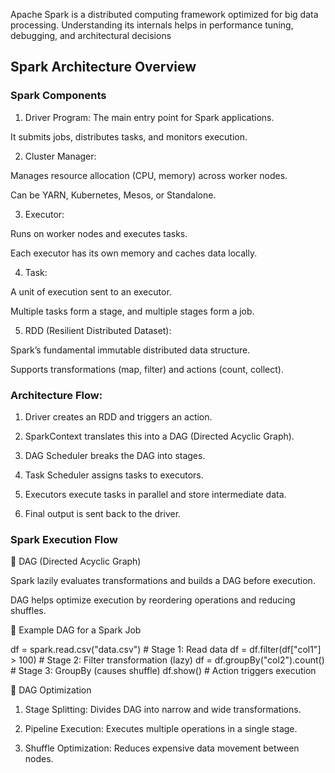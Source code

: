 Apache Spark is a distributed computing framework optimized for big data processing. Understanding its internals helps in performance tuning, debugging, and architectural decisions

## Spark Architecture Overview

### Spark Components

1. Driver Program:
  The main entry point for Spark applications.
  
  It submits jobs, distributes tasks, and monitors execution.

2. Cluster Manager:

  Manages resource allocation (CPU, memory) across worker nodes.
  
  Can be YARN, Kubernetes, Mesos, or Standalone.

3. Executor:

  Runs on worker nodes and executes tasks.
  
  Each executor has its own memory and caches data locally.

4. Task:

  A unit of execution sent to an executor.
  
  Multiple tasks form a stage, and multiple stages form a job.

5. RDD (Resilient Distributed Dataset):

  Spark’s fundamental immutable distributed data structure.
  
  Supports transformations (map, filter) and actions (count, collect).

### Architecture Flow:

  1. Driver creates an RDD and triggers an action.
  
  
  2. SparkContext translates this into a DAG (Directed Acyclic Graph).
  
  
  3. DAG Scheduler breaks the DAG into stages.
  
  
  4. Task Scheduler assigns tasks to executors.
  
  
  5. Executors execute tasks in parallel and store intermediate data.
  
  
  6. Final output is sent back to the driver.

### Spark Execution Flow

🔹 DAG (Directed Acyclic Graph)

Spark lazily evaluates transformations and builds a DAG before execution.

DAG helps optimize execution by reordering operations and reducing shuffles.


🔹 Example DAG for a Spark Job

df = spark.read.csv("data.csv")  # Stage 1: Read data
df = df.filter(df["col1"] > 100)  # Stage 2: Filter transformation (lazy)
df = df.groupBy("col2").count()  # Stage 3: GroupBy (causes shuffle)
df.show()  # Action triggers execution

🔹 DAG Optimization

1. Stage Splitting: Divides DAG into narrow and wide transformations.


2. Pipeline Execution: Executes multiple operations in a single stage.


3. Shuffle Optimization: Reduces expensive data movement between nodes.

